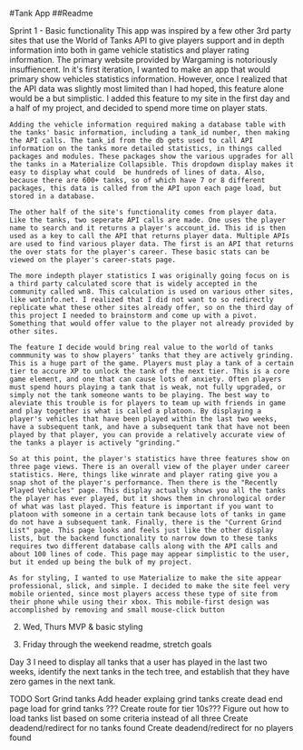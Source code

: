 #Tank App
##Readme

Sprint 1 - Basic functionality
	This app was inspired by a few other 3rd party sites that use the World of Tanks API to give players support and in depth information into both in game vehicle statistics and player rating information. The primary website provided by Wargaming is notoriously insuffiencent. In it's first iteration, I wanted to make an app that would primary show vehicles statistics information. However, once I realized that the API data was slightly most limited than I had hoped, this feature alone would be a but simplistic. I added this feature to my site in the first day and a half of my project, and decided to spend more time on player stats.

	Adding the vehicle information required making a database table with the tanks' basic information, including a tank_id number, then making the API calls. The tank_id from the db gets used to call API information on the tanks more detailed statistics, in things called packages and modules. These packages show the various upgrades for all the tanks in a Materialize Collapsible. This dropdown display makes it easy to display what could  be hundreds of lines of data. Also, because there are 600+ tanks, so of which have 7 or 8 different packages, this data is called from the API upon each page load, but stored in a database.

	The other half of the site's functionality comes from player data. Like the tanks, two seperate API calls are made. One uses the player name to search and it returns a player's account_id. This id is then used as a key to call the API that returns player data. Multiple APIs are used to find various player data. The first is an API that returns the over stats for the player's career. These basic stats can be viewed on the player's career-stats page.

	The more indepth player statistics I was originally going focus on is a third party calculated score that is widely accepted in the community called wn8. This calculation is used on various other sites, like wotinfo.net. I realized that I did not want to so redirectly replicate what these other sites already offer, so on the third day of this project I needed to brainstorm and come up with a pivot. Something that would offer value to the player not already provided by other sites. 

	The feature I decide would bring real value to the world of tanks commmunity was to show players' tanks that they are actively grinding. This is a huge part of the game. Players must play a tank of a certain tier to accure XP to unlock the tank of the next tier. This is a core game element, and one that can cause lots of anxiety. Often players must spend hours playing a tank that is weak, not fully upgraded, or simply not the tank someone wants to be playing. The best way to aleviate this trouble is for players to team up with friends in game and play together is what is called a platoon. By displaying a player's vehicles that have been played within the last two weeks, have a subsequent tank, and have a subsequent tank that have not been played by that player, you can provide a relatively accurate view of the tanks a player is actively "grinding."

	So at this point, the player's statistics have three features show on three page views. There is an overall view of the player under career statistics. Here, things like winrate and player rating give you a snap shot of the player's performance. Then there is the "Recently Played Vehicles" page. This display actually shows you all the tanks the player has ever played, but it shows them in chronological order of what was last played. This feature is important if you want to platoon with someone in a certain tank because lots of tanks in game do not have a subsequent tank. Finally, there is the "Current Grind List" page. This page looks and feels just like the other display lists, but the backend functionality to narrow down to these tanks requires two different database calls along with the API calls and about 100 lines of code. This page may appear simplistic to the user, but it ended up being the bulk of my project.

	As for styling, I wanted to use Materialize to make the site appear professional, slick, and simple. I decided to make the site feel very mobile oriented, since most players access these type of site from their phone while using their xbox. This mobile-first design was accomplished by removing and small mouse-click button 

2. Wed, Thurs
	MVP & basic styling

3. Friday through the weekend
	readme, stretch goals

Day 3
I need to display all tanks that a user has played in the last two weeks, identify the next tanks in the tech tree, and establish that they have zero games in the next tank.


TODO
Sort Grind tanks
Add header explaing grind tanks
create dead end page load for grind tanks
??? Create route for tier 10s???
Figure out how to load tanks list based on some criteria instead of all three
Create deadend/redirect for no tanks found
Create deadend/redirect for no players found

